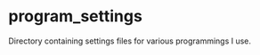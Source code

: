 program_settings
================

Directory containing settings files for various programmings I use.
